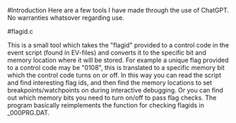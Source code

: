 #Introduction
Here are a few tools I have made through the use of ChatGPT. No warranties whatsover regarding use.

#flagid.c

This is a small tool which takes the "flagid" provided to a control code in the event script (found in EV-files) and converts it to the specific bit and memory location where it will be stored. For example a unique flag provided to a control code may be "0108", this is translated to a specific memory bit which the control code turns on or off. In this way you can read the script and find interesting flag ids, and then find the memory locations to set breakpoints/watchpoints on during interactive debugging. Or you can find out which memory bits you need to turn on/off to pass flag checks. The program basically reimplements the function for checking flagids in _000PRG.DAT.
